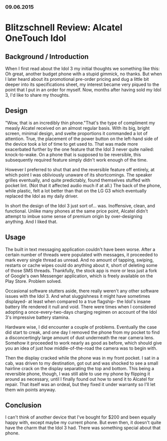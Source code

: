 ### 09.06.2015

# Blitzschnell Review: Alcatel OneTouch Idol

## Background / Introduction

When I first read about the Idol 3 my initial thoughts we something like this: Oh great, another budget phone with a stupid gimmick, no thanks. But when I later heard about its promotional pre-order pricing and dug a little bit deeper into its specifications sheet, my interest became very piqued to the point that I put in an order for myself. Now, months after having sold my Idol 3, I'd like to share my thoughts.

## Design

"Wow, that is an incredibly thin phone."That's the type of compliment my measly Alcatel received on an almost regular basis. With its big, bright screen, minimal design, and svelte proportions it commanded a lot of attention. True, the placement of the power button on the left-hand side of the device took a lot of time to get used to. That was made more exacerbated further by the one feature that the Idol 3 never quite nailed: knock-to-wake. On a phone that is supposed to be reversible, this subsequently required feature simply didn't work enough of the time.

However I preferred to shut that and the reversible feature off entirely, at which point I was obliviously unaware of its shortcomings. The speaker grilles eventually, and quite predictably, found themselves stuffed with pocket lint. (Not that it affected audio much if at all.) The back of the phone, while plastic, felt a lot better than that on the LG G3 which eventually replaced the Idol as my daily driver.

In short the design of the Idol 3 just sort of... was. Inoffensive, clean, and functional. Unlike many phones at the same price point, Alcatel didn't attempt to imbue some sense of premium origin by over-designing anything. And I liked that.

## Usage

The built in text messaging application couldn't have been worse. After a certain number of threads were populated with messages, it proceeded to mark every single thread as unread. And no amount of tapping, swiping, restarts or cache wipes could do anything about it, short of deleting some of those SMS threads. Thankfully, the stock app is more or less just a fork of Google's own Messenger application, which is freely available on the Play Store. Problem solved.

Occasional software stutters aside, there really weren't any other software issues with the Idol 3. And what sluggishness it might have sometimes displayed- at least when compared to a true flagship- the Idol's insane battery life rendered it null and void. There were times when I considered adopting a once-every-two-days charging regimen on account of the Idol 3's impressive battery stamina.

Hardware wise, I did encounter a couple of problems. Eventually the case did start to creak, and one day I removed the phone from my pocket to find a disconcertingly large amount of dust underneath the rear camera lens. Somehow it proceeded to work nearly as good as before, which should give you an idea of just how middle-of-the-road the camera was to begin with.

Then the display cracked while the phone was in my front pocket. I sat in a cab, was driven to my destination, got out and was shocked to see a small hairline crack on the display separating the top and bottom. This being a reversible phone, though, I was still able to use my phone by flipping it around as necessary, until I finally found out how to send it to Alcatel for repair. That itself was an ordeal, but they fixed it under warranty so I'll let them win points anyway.

## Conclusion

I can't think of another device that I've bought for $200 and been equally happy with, except maybe my current phone. But even then, it doesn't quite have the charm that the Idol 3 had. There was something special about that phone.